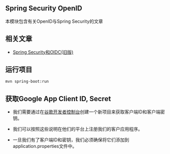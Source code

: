## Spring Security OpenID

本模块包含有关OpenID与Spring Security的文章

## 相关文章

+ [Spring Security和OIDC(旧版)](http://tu-yucheng.github.io/springsecurity/2023/05/17/spring-security-openid-connect-legacy.html)

## 运行项目

```bash
mvn spring-boot:run
```

## 获取Google App Client ID, Secret

- 我们需要通过在[谷歌开发者控制台](https://console.developers.google.com/project/_/apiui/credential?pli=1)创建一个新项目来获取客户端ID和客户端密钥。

- 我们可以按照这些说明在他们的平台上注册我们的客户应用程序。

- 一旦我们有了客户端ID和密钥，我们必须确保将它们添加到application.properties文件中。